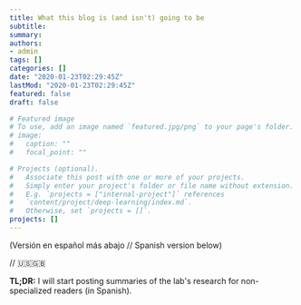 ```yaml
---
title: What this blog is (and isn't) going to be
subtitle:
summary: 
authors:
- admin
tags: []
categories: []
date: "2020-01-23T02:29:45Z"
lastMod: "2020-01-23T02:29:45Z"
featured: false
draft: false

# Featured image
# To use, add an image named `featured.jpg/png` to your page's folder. 
# image:
#   caption: ""
#   focal_point: ""

# Projects (optional).
#   Associate this post with one or more of your projects.
#   Simply enter your project's folder or file name without extension.
#   E.g. `projects = ["internal-project"]` references 
#   `content/project/deep-learning/index.md`.
#   Otherwise, set `projects = []`.
projects: []
---
```


(Versión en español más abajo // Spanish version below)

// :us::uk:

**TL;DR:** I will start posting summaries of the lab's research for non-specialized readers (in Spanish).